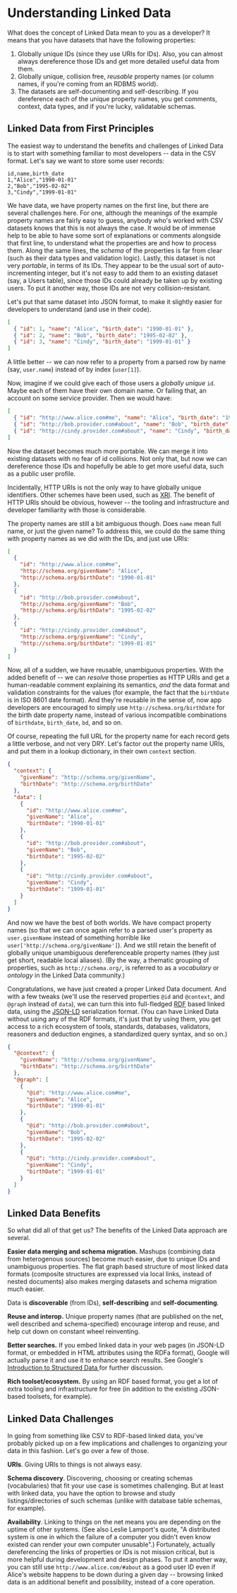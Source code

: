# Understanding Linked Data

What does the concept of Linked Data mean to you as a developer? It means that you have datasets that have the following properties:

 1. Globally unique IDs (since they use URIs for IDs). Also, you can almost always dereference those IDs and get more detailed useful data from them.
 2. Globally unique, collision free, *reusable* property names (or column names, if you're coming from an RDBMS world).
 3. The datasets are self-documenting and self-describing. If you dereference each of the unique property names, you get comments, context, data types, and if you're lucky, validatable schemas.

## Linked Data from First Principles

The easiest way to understand the benefits and challenges of Linked Data is to start with something familiar to most developers -- data in the CSV format. Let's say we want to store some user records:

```csv
id,name,birth_date
1,"Alice","1990-01-01"
2,"Bob","1995-02-02"
3,"Cindy","1999-01-01"
```

We have data, we have property names on the first line, but there are several challenges here. For one, although the meanings of the example property names are fairly easy to guess, anybody who's worked with CSV datasets knows that this is not always the case. It would be of immense help to be able to have some sort of explanations or comments alongside that first line, to understand what the properties are and how to process them. Along the same lines, the *schema* of the properties is far from clear (such as their data types and validation logic). Lastly, this dataset is not very *portable*, in terms of its IDs. They appear to be the usual sort of auto-incrementing integer, but it's not easy to add them to an existing dataset (say, a Users table), since those IDs could already be taken up by existing users. To put it another way, those IDs are not very collision-resistant.

Let's put that same dataset into JSON format, to make it slightly easier for developers to understand (and use in their code).

```json
[
  { "id": 1, "name": "Alice", "birth_date": "1990-01-01" },
  { "id": 2, "name": "Bob", "birth_date": "1995-02-02" },
  { "id": 3, "name": "Cindy", "birth_date": "1999-01-01" }
]
```

A little better -- we can now refer to a property from a parsed row by name (say, `user.name`) instead of by index (`user[1]`).

Now, imagine if we could give each of those users a *globally unique* `id`. Maybe each of them have their own domain name. Or failing that, an account on some service provider. Then we would have:

```json
[
  { "id": "http://www.alice.com#me", "name": "Alice", "birth_date": "1990-01-01" },
  { "id": "http://bob.provider.com#about", "name": "Bob", "birth_date": "1995-02-02" },
  { "id": "http://cindy.provider.com#about", "name": "Cindy", "birth_date": "1999-01-01" }
]
```

Now the dataset becomes much more portable. We can merge it into existing datasets with no fear of id collisions. Not only that, but now we can dereference those IDs and hopefully be able to get more useful data, such as a public user profile.

Incidentally, HTTP URIs is not the only way to have globally unique identifiers. Other schemes have been used, such as [XRI](https://en.wikipedia.org/wiki/Extensible_Resource_Identifier). The benefit of HTTP URIs should be obvious, however -- the tooling and infrastructure and developer familiarity with those is considerable.

The property names are still a bit ambiguous though. Does `name` mean full name, or just the given name? To address this, we could do the same thing with property names as we did with the IDs, and just use URIs:

```json
[
  {
    "id": "http://www.alice.com#me",
    "http://schema.org/givenName": "Alice",
    "http://schema.org/birthDate": "1990-01-01"
  },
  {
    "id": "http://bob.provider.com#about",
    "http://schema.org/givenName": "Bob",
    "http://schema.org/birthDate": "1995-02-02"
  },
  {
    "id": "http://cindy.provider.com#about",
    "http://schema.org/givenName": "Cindy",
    "http://schema.org/birthDate": "1999-01-01"
  }
]
```

Now, all of a sudden, we have reusable, unambiguous properties. With the added benefit of -- we can *resolve* those properties as HTTP URIs and get a human-readable comment explaining its semantics, *and* the data format and validation constraints for the values (for example, the fact that the `birthDate` is in ISO 8601 date format). And they're reusable in the sense of, now app developers are encouraged to simply use `http://schema.org/birthDate` for the birth date property name, instead of various incompatible combinations of `birthdate`, `birth_date`, `bd`, and so on.

Of course, repeating the full URL for the property name for each record gets a little verbose, and not very DRY. Let's factor out the property name URIs, and put them in a lookup dictionary, in their own `context` section.

```json
{
  "context": {
    "givenName": "http://schema.org/givenName",
    "birthDate": "http://schema.org/birthDate"
  },
  "data": [
    {
      "id": "http://www.alice.com#me",
      "givenName": "Alice",
      "birthDate": "1990-01-01"
    },
    {
      "id": "http://bob.provider.com#about",
      "givenName": "Bob",
      "birthDate": "1995-02-02"
    },
    {
      "id": "http://cindy.provider.com#about",
      "givenName": "Cindy",
      "birthDate": "1999-01-01"
    }
  ]
}
```

And now we have the best of both worlds. We have compact property names (so that we can once again refer to a parsed user's property as `user.givenName` instead of something horrible like `user['http://schema.org/givenName']`). And we still retain the benefit of globally unique unambiguous dereferenceable property names (they just get short, readable local aliases). (By the way, a thematic grouping of properties, such as `http://schema.org/`, is referred to as a *vocabulary* or *ontology* in the Linked Data community.)

Congratulations, we have just created a proper Linked Data document. And with a few tweaks (we'll use the reserved properties `@id` and `@context`, and `@graph` instead of `data`), we can turn this into full-fledged [RDF](https://en.wikipedia.org/wiki/Resource_Description_Framework) based linked data, using the [JSON-LD](https://en.wikipedia.org/wiki/JSON-LD) serialization format. (You can have Linked Data without using any of the RDF formats, it's just that by using them, you get access to a rich ecosystem of tools, standards, databases, validators, reasoners and deduction engines, a standardized query syntax, and so on.)

```json
{
  "@context": {
    "givenName": "http://schema.org/givenName",
    "birthDate": "http://schema.org/birthDate"
  },
  "@graph": [
    {
      "@id": "http://www.alice.com#me",
      "givenName": "Alice",
      "birthDate": "1990-01-01"
    },
    {
      "@id": "http://bob.provider.com#about",
      "givenName": "Bob",
      "birthDate": "1995-02-02"
    },
    {
      "@id": "http://cindy.provider.com#about",
      "givenName": "Cindy",
      "birthDate": "1999-01-01"
    }
  ]
}
```

## Linked Data Benefits

So what did all of that get us? The benefits of the Linked Data approach are several.

**Easier data merging and schema migration.** Mashups (combining data from heterogenous sources) become much easier, due to unique IDs and unambiguous properties. The flat graph based structure of most linked data formats (composite structures are expressed via local links, instead of nested documents) also makes merging datasets and schema migration much easier.


Data is **discoverable** (from IDs), **self-describing** and **self-documenting**.

**Reuse and interop.** Unique property names (that are published on the net, well described and schema-specified) encourage interop and reuse, and help cut down on constant wheel reinventing.

**Better searches.** If you embed linked data in your web pages (in JSON-LD format, or embedded in HTML attributes using the RDFa format), Google will actually parse it and use it to enhance search results. See Google's [Introduction to Structured Data ](https://developers.google.com/search/docs/guides/intro-structured-data) for further discussion.

**Rich toolset/ecosystem.** By using an RDF based format, you get a lot of extra tooling and infrastructure for free (in addition to the existing JSON-based toolsets, for example).

## Linked Data Challenges

In going from something like CSV to RDF-based linked data, you've probably picked up on a few implications and challenges to organizing your data in this fashion. Let's go over a few of those.

**URIs**. Giving URIs to things is not always easy.

**Schema discovery**. Discovering, choosing or creating schemas (vocabularies) that fit your use case is sometimes challenging. But at least with linked data, you have the option to browse and study listings/directories of such schemas (unlike with database table schemas, for example).

**Availability**. Linking to things on the net means you are depending on the uptime of other systems. (See also Leslie Lamport's quote, "A distributed system is one in which the failure of a computer you didn't even know existed can render your own computer unusable".) Fortunately, actually dereferencing the links of properties or IDs is not mission critical, but is more helpful during development and design phases. To put it another way, you can still use `http://www.alice.com/#about` as a good user ID even if Alice's website happens to be down during a given day -- browsing linked data is an additional benefit and possibility, instead of a core operation.
